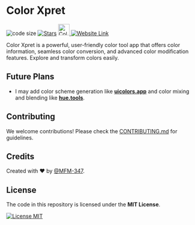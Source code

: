 # Color Xpret

![code size](https://img.shields.io/github/languages/code-size/MFM-347/3rd-Color?style=for-the-badge)
[![Stars](https://img.shields.io/github/stars/MFM-347/3rd-Color?color=efef25&style=for-the-badge)](https://github.com/MFM-347/3rd-Color/stargazers)
<a href="https://www.producthunt.com/posts/3rd-color?embed=true&utm_source=badge-featured&utm_medium=badge&utm_souce=badge-3rd&#0045;color" target="_blank">
<img src="https://api.producthunt.com/widgets/embed-image/v1/featured.svg?post_id=939594&theme=light" alt="Color Xpret - Color Tools for Designers & Developers | Product Hunt" height="30" />
</a>
[![Website Link](https://img.shields.io/badge/Website-Link-187bff?style=for-the-badge)](https://xpret.vercel.app/?ref=github&utm_source=github.com&utm_medium=repo&utm_compaign=readme_link)

Color Xpret is a powerful, user-friendly color tool app that offers color information, seamless color conversion, and advanced color modification features. Explore and transform colors easily.

## Future Plans

- I may add color scheme generation like **[uicolors.app](https://uicolors.app/)** and color mixing and blending like **[hue.tools](https://hue.tools/)**.

## Contributing

We welcome contributions! Please check the [CONTRIBUTING.md](https://github.com/MFM-347/color-xpret/blob/main/CONTRIBUTING.md) for guidelines.

## Credits

Created with ❤️ by [@MFM-347](https://github.com/mfm-347).

## License

The code in this repository is licensed under the **MIT License**.

[![License MIT](https://img.shields.io/badge/License-MIT-green.svg?style=for-the-badge)](./LICENSE)
